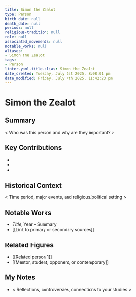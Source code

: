 ```yaml
---
title: Simon the Zealot
type: Person
birth_date: null
death_date: null
periods: null
religious-tradition: null
role: null
associated_movements: null
notable_works: null
aliases:
- Simon the Zealot
tags:
- Person
linter-yaml-title-alias: Simon the Zealot
date_created: Tuesday, July 1st 2025, 8:08:01 pm
date_modified: Friday, July 4th 2025, 11:42:23 pm
---
```


# Simon the Zealot

## Summary
< Who was this person and why are they important? >

## Key Contributions
- 
- 
- 

## Historical Context
< Time period, major events, and religious/political setting >

## Notable Works
- *Title*, Year – Summary
- [[Link to primary or secondary sources]]


## Related Figures
- [[Related person 1]]
- [[Mentor, student, opponent, or contemporary]]

## My Notes
- < Reflections, controversies, connections to your studies >
